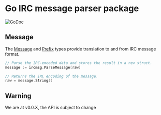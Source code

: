 # Go **IRC** message parser package

[![GoDoc](https://godoc.org/github.com/ugjka/ircmsg?status.svg)](https://godoc.org/github.com/ugjka/ircmsg)

## Message

The [Message][] and [Prefix][] types provide translation to and from IRC message format.

```go
// Parse the IRC-encoded data and stores the result in a new struct.
message := ircmsg.ParseMessage(raw)

// Returns the IRC encoding of the message.
raw = message.String()
```

[message]: https://godoc.org/github.com/ugjka/ircmsg#Message "Message type documentation"
[prefix]: https://godoc.org/github.com/ugjka/ircmsg#Prefix "Prefix type documentation"

## Warning

We are at v0.0.X, the API is subject to change
